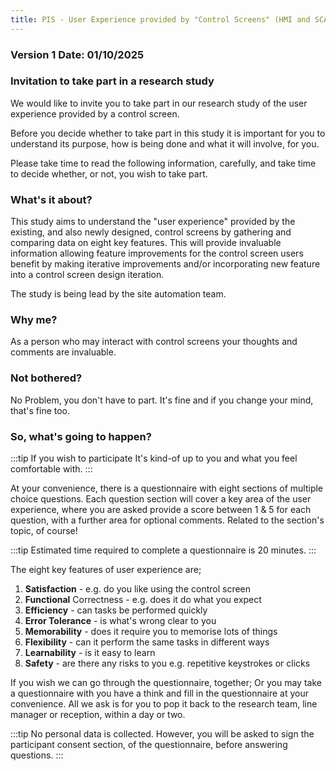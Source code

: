 ```yaml
---
title: PIS - User Experience provided by "Control Screens" (HMI and SCADA)
---
```

### Version 1  Date: 01/10/2025

### Invitation to take part in a research study
We would like to invite you to take part in our research study of the user experience provided by a control screen.

Before you decide whether to take part in this study it is important for you to understand its purpose, how is being 
done and what it will involve, for you.

Please take time to read the following information, carefully, and take time to decide whether, or not, you wish to 
take part.

### What's it about?

This study aims to understand the "user experience" provided by the existing, and also newly designed, control screens by 
gathering and comparing data on eight key features. This will provide invaluable information 
allowing feature improvements for the control screen users benefit by 
making iterative improvements and/or incorporating new feature into a control screen design iteration. 

The study is being lead by the site automation team.


### Why me?

As a person who may interact with control screens your thoughts and comments are invaluable.

### Not bothered?
No Problem, you don't have to part. It's fine and if you change your mind, that's fine too.

### So, what's going to happen?

:::tip If you wish to participate 
It's kind-of up to you and what you feel comfortable with. 
:::

At your convenience, there is a questionnaire with eight sections of multiple choice questions. 
Each question section will cover a key area of the user experience, where you are
asked provide a score between 1 & 5 for each question, with a further area for optional comments. Related to the
section's topic, of course! 

:::tip Estimated time required to complete a questionnaire is 20 minutes. 
:::


The eight key features of user experience are;
1. **Satisfaction** - e.g. do you like using the control screen
2. **Functional** Correctness - e.g. does it do what you expect
3. **Efficiency** - can tasks be performed quickly
4. **Error Tolerance** - is what's wrong clear to you
5. **Memorability** - does it require you to memorise lots of things
6. **Flexibility** - can it perform the same tasks in different ways
7. **Learnability** - is it easy to learn
8. **Safety** - are there any risks to you e.g. repetitive keystrokes or clicks 

If you wish we can go through the questionnaire, together; Or you may take 
a questionnaire with you have a think and fill in the questionnaire at your convenience. All we ask is for you to pop 
it back to the research team, line manager or reception, within a day or two.

:::tip No personal data is collected.
However, you will be asked to sign the participant consent section, of the questionnaire,
before answering questions.
:::
